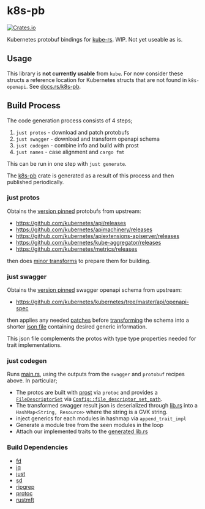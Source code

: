 # k8s-pb
[![Crates.io](https://img.shields.io/crates/v/k8s-pb.svg)](https://crates.io/crates/k8s-pb)

Kubernetes protobuf bindings for [kube-rs](https://github.com/kube-rs).
WIP. Not yet useable as is.

## Usage
This library is **not currently usable** from `kube`.
For now consider these structs a reference location for Kubernetes structs that are not found in `k8s-openapi`.
See [docs.rs/k8s-pb](https://docs.rs/k8s-pb/latest/k8s_pb/).

## Build Process
The code generation process consists of 4 steps;

1. `just protos` - download and patch protobufs
2. `just swagger` - download and transform openapi schema
3. `just codegen` - combine info and build with prost
4. `just names` - case alignment and `cargo fmt`

This can be run in one step with `just generate`.

The [k8s-pb](https://github.com/kube-rs/k8s-pb/tree/main/k8s-pb) crate is generated as a result of this process and then published periodically.

### just protos
Obtains the [version pinned](https://github.com/kube-rs/k8s-pb/blob/main/justfile#L1) protobufs from upstream:

- https://github.com/kubernetes/api/releases
- https://github.com/kubernetes/apimachinery/releases
- https://github.com/kubernetes/apiextensions-apiserver/releases
- https://github.com/kubernetes/kube-aggregator/releases
- https://github.com/kubernetes/metrics/releases

then does [minor transforms](https://github.com/kube-rs/k8s-pb/blob/main/justfile#L19-L34) to prepare them for building.

### just swagger
Obtains the [version pinned](https://github.com/kube-rs/k8s-pb/blob/main/justfile#L1) swagger openapi schema from upstream:

- https://github.com/kubernetes/kubernetes/tree/master/api/openapi-spec

then applies any needed [patches](https://github.com/kube-rs/k8s-pb/tree/main/k8s-pb-codegen/openapi/patches) before [transforming](https://github.com/kube-rs/k8s-pb/blob/main/k8s-pb-codegen/openapi/transform.jq) the schema into a shorter [json file](https://github.com/kube-rs/k8s-pb/blob/main/k8s-pb-codegen/openapi/transformed.json) containing desired generic information.

This json file complements the protos with type type properties needed for trait implementations.

### just codegen
Runs [main.rs](https://github.com/kube-rs/k8s-pb/blob/main/k8s-pb-codegen/src/main.rs), using the outputs from the `swagger` and `protobuf` recipes above. In particular;

- The protos are built with [prost](https://github.com/tokio-rs/prost) via `protoc` and provides a [`FileDescriptorSet`](https://docs.rs/prost-types/latest/prost_types/struct.FileDescriptorSet.html) via [`Config::file_descriptor_set_path`](https://docs.rs/prost-build/latest/prost_build/struct.Config.html#method.file_descriptor_set_path).
- The transformed swagger result json is deserialized through [lib.rs](https://github.com/kube-rs/k8s-pb/blob/main/k8s-pb-codegen/src/lib.rs) into a `HashMap<String, Resource>` where the string is a GVK string.
- inject generics for each modules in hashmap via `append_trait_impl`
- Generate a module tree from the seen modules in the loop
- Attach our implemented traits to the [generated lib.rs](https://github.com/kube-rs/k8s-pb/blob/main/k8s-pb/src/lib.rs)

### Build Dependencies

- [fd](https://github.com/sharkdp/fd)
- [jq](https://stedolan.github.io/jq/)
- [just](https://github.com/casey/just)
- [sd](https://github.com/chmln/sd)
- [ripgrep](https://github.com/BurntSushi/ripgrep)
- [protoc](https://github.com/protocolbuffers/protobuf)
- [rustmft](https://github.com/rust-lang/rustfmt)
